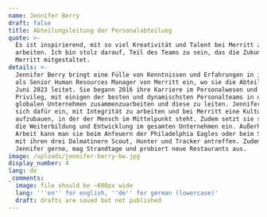 ```yaml
---
name: Jennifer Berry
draft: false
title: Abteilungsleitung der Personalabteilung
quote: >-
  Es ist inspirierend, mit so viel Kreativität und Talent bei Merritt zu
  arbeiten. Ich bin stolz darauf, Teil des Teams zu sein, das die Zukunft von
  Merritt mitgestaltet.
details: >-
  Jennifer Berry bringt eine Fülle von Kenntnissen und Erfahrungen in ihre Rolle
  als Senior Human Resources Manager von Merritt ein, wo sie die Abteilung seit
  Juni 2023 leitet. Sie begann 2016 ihre Karriere im Personalwesen und hatte das
  Privileg, mit einigen der besten und dynamischsten Personalteams in diversen
  globalen Unternehmen zusammenzuarbeiten und diese zu leiten. Jennifer setzt
  sich dafür ein, mit Integrität zu arbeiten und bei Merritt eine Kultur
  aufzubauen, in der der Mensch im Mittelpunkt steht. Zudem setzt sie sich für
  die Weiterbildung und Entwicklung im gesamten Unternehmen ein. Außerhalb der
  Arbeit kann man sie beim Anfeuern der Philadelphia Eagles oder beim Spielen
  mit ihren drei Dalmatinern Scout, Hunter und Tracker antreffen. Zudem reist
  Jennifer gerne, mag Strandtage und probiert neue Restaurants aus.
image: /uploads/jennifer-berry-bw.jpg
display_number: 4
lang: de
_comments:
  image: file should be ~600px wide
  lang: '''en'' for english, ''de'' for german (lowercase)'
  draft: drafts are saved but not published
---
```

